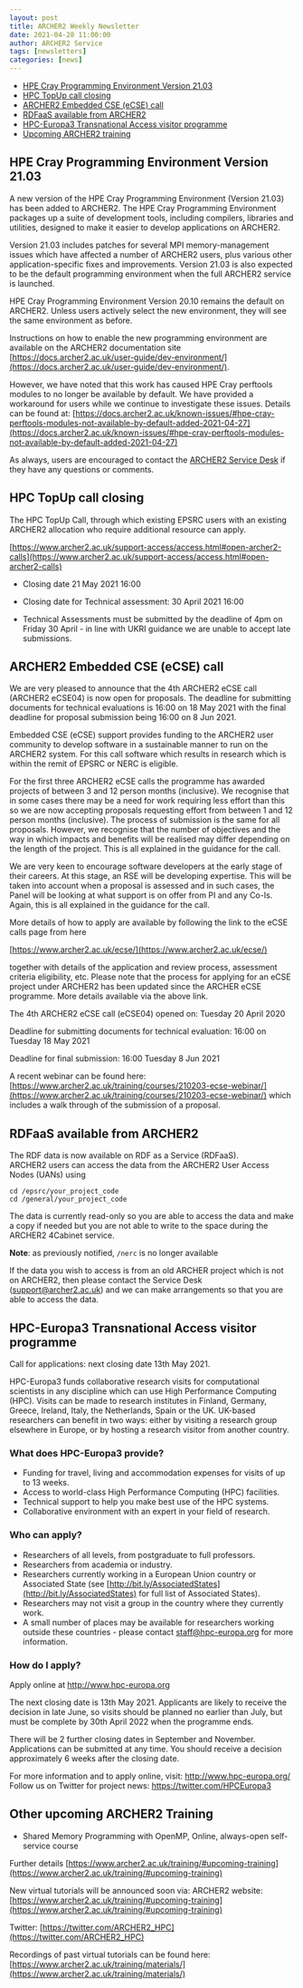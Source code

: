 ```yaml
---
layout: post
title: ARCHER2 Weekly Newsletter
date: 2021-04-28 11:00:00
author: ARCHER2 Service
tags: [newsletters] 
categories: [news]
---
```


- [HPE Cray Programming Environment Version 21.03](#hpe-cray-programming-environment-version-2103)
- [HPC TopUp call closing](#hpc-topup-call-closing)
- [ARCHER2 Embedded CSE (eCSE) call](#archer2-embedded-cse-ecse-call)
- [RDFaaS available from ARCHER2](#rdfaas-available-from-archer2)
- [HPC-Europa3 Transnational Access visitor programme](#hpc-europa3-transnational-access-visitor-programme) 
- [Upcoming ARCHER2 training](#other-upcoming-archer2-training) 


## HPE Cray Programming Environment Version 21.03

A new version of the HPE Cray Programming Environment (Version 21.03) has been added to ARCHER2. The HPE Cray Programming Environment packages up a suite of development tools, including compilers, libraries and utilities, designed to make it easier to develop applications on ARCHER2.

Version 21.03 includes patches for several MPI memory-management issues which have affected a number of ARCHER2 users, plus various other application-specific fixes and improvements. Version 21.03 is also expected to be the default programming environment when the full ARCHER2 service is launched.

HPE Cray Programming Environment Version 20.10 remains the default on ARCHER2. Unless users actively select the new environment, they will see the same environment as before.

Instructions on how to enable the new programming environment are available on the ARCHER2 documentation site [https://docs.archer2.ac.uk/user-guide/dev-environment/](https://docs.archer2.ac.uk/user-guide/dev-environment/).

However, we have noted that this work has caused HPE Cray perftools modules to no longer be available by default. We have provided a workaround for users while we continue to investigate these issues. Details can be found at:
[https://docs.archer2.ac.uk/known-issues/#hpe-cray-perftools-modules-not-available-by-default-added-2021-04-27](https://docs.archer2.ac.uk/known-issues/#hpe-cray-perftools-modules-not-available-by-default-added-2021-04-27)


As always, users are encouraged to contact the [ARCHER2 Service Desk](mailto:support@archer2.ac.uk) if they have any questions or comments.

 
## HPC TopUp call closing

The HPC TopUp Call, through which existing EPSRC users with an existing ARCHER2 allocation who require additional resource can apply.

[https://www.archer2.ac.uk/support-access/access.html#open-archer2-calls](https://www.archer2.ac.uk/support-access/access.html#open-archer2-calls)

- Closing date 21 May 2021 16:00

- Closing date for Technical assessment: 30 April 2021 16:00
- Technical Assessments must be submitted by the deadline of 4pm on Friday 30 April - in line with UKRI guidance we are unable to accept late submissions.


## ARCHER2 Embedded CSE (eCSE) call

We are very pleased to announce that the 4th ARCHER2 eCSE call (ARCHER2
eCSE04) is now open for proposals. The deadline for submitting documents for technical evaluations is 16:00 on 18 May 2021 with the final deadline for proposal submission being 16:00 on 8 Jun 2021.

Embedded CSE (eCSE) support provides funding to the ARCHER2 user community to develop software in a sustainable manner to run on the
ARCHER2 system. For this call software which results in research which is within the remit of EPSRC or NERC is eligible.

For the first three ARCHER2 eCSE calls the programme has awarded projects of between 3 and 12 person months (inclusive). We recognise that in some cases there may be a need for work requiring less effort than this so we are now accepting proposals requesting effort from between 1 and 12 person months (inclusive). The process of submission is the same for all proposals. However, we recognise that the number of objectives and the way in which impacts and benefits will be realised may differ depending on the length of the project. This is all explained in the guidance for the call.

We are very keen to encourage software developers at the early stage of their careers. At this stage, an RSE will be developing expertise. This will be taken into account when a proposal is assessed and in such cases, the Panel will be looking at what support is on offer from PI and any Co-Is. Again, this is all explained in the guidance for the call.

More details of how to apply are available by following the link to the eCSE calls page from here

[https://www.archer2.ac.uk/ecse/](https://www.archer2.ac.uk/ecse/)

together with details of the application and review process, assessment criteria eligibility, etc. Please note that the process for applying for an eCSE project under ARCHER2 has been updated since the ARCHER eCSE programme. More details available via the above link.

The 4th ARCHER2 eCSE call (eCSE04) opened on: Tuesday 20 April 2020

Deadline for submitting documents for technical evaluation: 16:00 on Tuesday 18 May 2021

Deadline for final submission: 16:00 Tuesday 8 Jun 2021

A recent webinar can be found here:
[https://www.archer2.ac.uk/training/courses/210203-ecse-webinar/](https://www.archer2.ac.uk/training/courses/210203-ecse-webinar/)
which includes a walk through of the submission of a proposal.


## RDFaaS available from ARCHER2

The RDF data is now available on RDF as a Service (RDFaaS).  
ARCHER2 users can access the data from the ARCHER2 User Access Nodes (UANs) using 

`cd /epsrc/your_project_code ` <br />
`cd /general/your_project_code `

The data is currently read-only so you are able to access the data and make a copy if needed but you are not able to write to the space during the ARCHER2 4Cabinet service. 

**Note**: as previously notified, `/nerc` is no longer available

If the data you wish to access is from an old ARCHER project which is not on ARCHER2, then please contact the Service Desk ([support@archer2.ac.uk](mailto:support@archer2.ac.uk)) and we can make arrangements so that you are able to access the data.  


## HPC-Europa3 Transnational Access visitor programme 

Call for applications: next closing date 13th May 2021. 

HPC-Europa3 funds collaborative research visits for computational scientists in any discipline which can use High Performance Computing (HPC). Visits can be made to research institutes in Finland, Germany, Greece, Ireland, Italy, the Netherlands, Spain or the UK. UK-based researchers can benefit in two ways: either by visiting a research group elsewhere in Europe, or by hosting a research visitor from another country. 

### What does HPC-Europa3 provide? 

- Funding for travel, living and accommodation expenses for visits of up to 13 weeks. 
- Access to world-class High Performance Computing (HPC) facilities. 
- Technical support to help you make best use of the HPC systems. 
- Collaborative environment with an expert in your field of research. 

### Who can apply? 

- Researchers of all levels, from postgraduate to full professors. 
- Researchers from academia or industry. 
- Researchers currently working in a European Union country or Associated State (see [http://bit.ly/AssociatedStates](http://bit.ly/AssociatedStates) for full list of Associated States). 
- Researchers may not visit a group in the country where they currently work. 
- A small number of places may be available for researchers working outside these countries - please contact [staff@hpc-europa.org](mailto:staff@hpc-europa.org) for more information. 

### How do I apply? 

Apply online at [http://www.hpc-europa.org ](http://www.hpc-europa.org )

The next closing date is 13th May 2021. Applicants are likely to receive the decision in late June, so visits should be planned no earlier than July, but must be complete by 30th April 2022 when the programme ends.

There will be 2 further closing dates in September and November. Applications can be submitted at any time. You should receive a decision approximately 6 weeks after the closing date. 

For more information and to apply online, visit: [http://www.hpc-europa.org/ ](http://www.hpc-europa.org/ )
Follow us on Twitter for project news: [https://twitter.com/HPCEuropa3 ](https://twitter.com/HPCEuropa3 )



## Other upcoming ARCHER2 Training

- Shared Memory Programming with OpenMP, Online, always-open self-service course


Further details [https://www.archer2.ac.uk/training/#upcoming-training](https://www.archer2.ac.uk/training/#upcoming-training)

New virtual tutorials will be announced soon via: ARCHER2 website: [https://www.archer2.ac.uk/training/#upcoming-training](https://www.archer2.ac.uk/training/#upcoming-training)

Twitter: [https://twitter.com/ARCHER2_HPC](https://twitter.com/ARCHER2_HPC)

Recordings of past virtual tutorials can be found here: [https://www.archer2.ac.uk/training/materials/](https://www.archer2.ac.uk/training/materials/)
